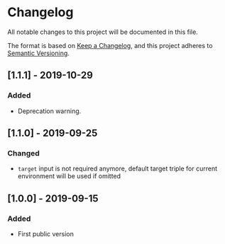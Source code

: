 # Changelog
All notable changes to this project will be documented in this file.

The format is based on [Keep a Changelog](https://keepachangelog.com/en/1.0.0/),
and this project adheres to [Semantic Versioning](https://semver.org/spec/v2.0.0.html).

## [1.1.1] - 2019-10-29

### Added

- Deprecation warning.

## [1.1.0] - 2019-09-25

### Changed

- `target` input is not required anymore,
    default target triple for current environment will be used if omitted

## [1.0.0] - 2019-09-15

### Added

- First public version
